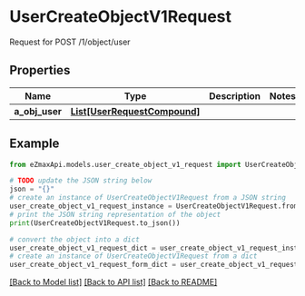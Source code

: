 # UserCreateObjectV1Request

Request for POST /1/object/user

## Properties

Name | Type | Description | Notes
------------ | ------------- | ------------- | -------------
**a_obj_user** | [**List[UserRequestCompound]**](UserRequestCompound.md) |  | 

## Example

```python
from eZmaxApi.models.user_create_object_v1_request import UserCreateObjectV1Request

# TODO update the JSON string below
json = "{}"
# create an instance of UserCreateObjectV1Request from a JSON string
user_create_object_v1_request_instance = UserCreateObjectV1Request.from_json(json)
# print the JSON string representation of the object
print(UserCreateObjectV1Request.to_json())

# convert the object into a dict
user_create_object_v1_request_dict = user_create_object_v1_request_instance.to_dict()
# create an instance of UserCreateObjectV1Request from a dict
user_create_object_v1_request_form_dict = user_create_object_v1_request.from_dict(user_create_object_v1_request_dict)
```
[[Back to Model list]](../README.md#documentation-for-models) [[Back to API list]](../README.md#documentation-for-api-endpoints) [[Back to README]](../README.md)


